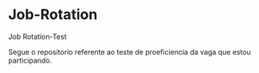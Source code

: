 # Job-Rotation
Job Rotation-Test


Segue o repositorio referente ao teste de proeficiencia da vaga que estou participando.
